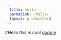 ```yaml
---
  title: hello
  permalink: /hello/
  layout: productCard
---
```

#Hello
*this is cool*
[google](www.google.com)
